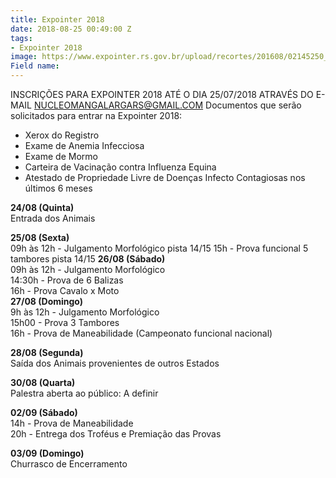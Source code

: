 ```yaml
---
title: Expointer 2018
date: 2018-08-25 00:49:00 Z
tags:
- Expointer 2018
image: https://www.expointer.rs.gov.br/upload/recortes/201608/02145250_2948_GD.jpg
Field name: 
---
```


INSCRIÇÕES PARA EXPOINTER 2018
ATÉ O DIA 25/07/2018
ATRAVÉS DO E-MAIL NUCLEOMANGALARGARS@GMAIL.COM
Documentos que serão solicitados para entrar na Expointer 2018:
- Xerox do Registro
- Exame de Anemia Infecciosa
- Exame de Mormo
- Carteira de Vacinação contra Influenza Equina
- Atestado de Propriedade Livre de Doenças Infecto Contagiosas nos últimos 6 meses

**24/08 (Quinta)**  
Entrada dos Animais

**25/08 (Sexta)**  
09h às 12h - Julgamento Morfológico pista 14/15
15h - Prova funcional 5 tambores pista 14/15
**26/08 (Sábado)**  
09h às 12h - Julgamento Morfológico  
14:30h - Prova de 6 Balizas  
16h - Prova Cavalo x Moto  
**27/08 (Domingo)**  
9h às 12h - Julgamento Morfológico  
15h00 - Prova 3 Tambores  
16h - Prova de Maneabilidade (Campeonato funcional nacional)

**28/08 (Segunda)**  
Saída dos Animais provenientes de outros Estados  

**30/08 (Quarta)**  
Palestra aberta ao público: A definir

**02/09 (Sábado)**  
14h - Prova de Maneabilidade  
20h - Entrega dos Troféus e Premiação das Provas  

**03/09 (Domingo)**  
Churrasco de Encerramento  
